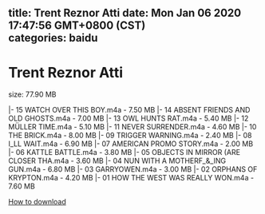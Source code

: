 
title: Trent Reznor Atti
date: Mon Jan 06 2020 17:47:56 GMT+0800 (CST)    
categories: baidu
---

# Trent Reznor Atti
size: 77.90 MB
 
 
|- 15 WATCH OVER THIS BOY.m4a - 7.50 MB
|- 14 ABSENT FRIENDS AND OLD GHOSTS.m4a - 7.00 MB
|- 13 OWL HUNTS RAT.m4a - 5.40 MB
|- 12 MÜLLER TIME.m4a - 5.10 MB
|- 11 NEVER SURRENDER.m4a - 4.60 MB
|- 10 THE BRICK.m4a - 8.00 MB
|- 09 TRIGGER WARNING.m4a - 2.40 MB
|- 08 I_LL WAIT.m4a - 6.90 MB
|- 07 AMERICAN PROMO STORY.m4a - 2.00 MB
|- 06 KATTLE BATTLE.m4a - 3.80 MB
|- 05 OBJECTS IN MIRROR (ARE CLOSER THA.m4a - 3.60 MB
|- 04 NUN WITH A MOTHERF_&_ING GUN.m4a - 6.80 MB
|- 03 GARRYOWEN.m4a - 3.00 MB
|- 02 ORPHANS OF KRYPTON.m4a - 4.20 MB
|- 01 HOW THE WEST WAS REALLY WON.m4a - 7.60 MB

[How to download](https://bpcam.bemobtrk.com/go/2ceec3aa-1ca2-46d6-b9ff-aaa5c184517c?jno=175)